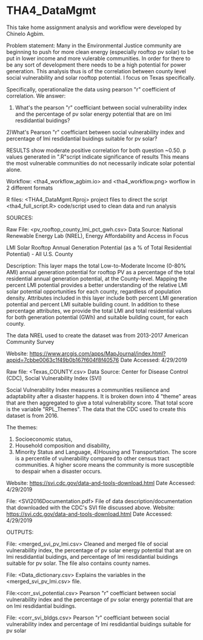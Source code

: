 # THA4_DataMgmt
This take home assignment analysis and workflow were developed by Chinelo Agbim.

Problem statement: Many in the Environmental Justice community are beginning to push for more clean energy (especially rooftop pv solar)
to be put in lower income and more vulerable communities. In order for there to be any sort of development there needs to be a
high potential for power generation. This analysis thus is of the correlation between county level social vulnerability 
and solar rooftop potential. I focus on Texas specifically.

Specifically, operationalize the data using pearson "r" coefficient of correlation.
We answer:

1) What's the pearson "r" coefficiant between social vulnerability index and the 
percentage of pv solar energy potential that are on lmi resdidantial buidings?

2)What's Pearson "r" coefficiant between social vulnerability index and 
percentage of lmi resdidantial buidings suitable for pv solar?

RESULTS show moderate positive correlation for both question ~0.50. p values generated in ".R"script indicate significance of results
This means the most vulnerable communities do not necessarily indicate solar potential alone. 

Workflow: <tha4_workflow_agbim.io> and <tha4_workflow.png> worflow in 2 different formats

R files:
<THA4_DataMgmt.Rproj> project files to direct the script
<tha4_full_script.R> code/script used to clean data and run analysis

SOURCES:

Raw File: <pv_rooftop_county_lmi_pct_gwh.csv>
Data Source: National Renewable Energy Lab (NREL), Energy Affordability and Access in Focus

LMI Solar Rooftop Annual Generation Potential (as a % of Total Residential Potential) - All U.S. County

Description: This layer maps the total Low-to-Moderate Income (0-80% AMI) annual generation potential for rooftop PV as a percentage of the 
total residential annual generation potential, at the County-level. 
Mapping the percent LMI potential provides a better understanding of the relative LMI solar potential opportunities for each county,
regardless of population density. Attributes included in this layer include both percent LMI generation potential and 
percent LMI suitable building count. In addition to these percentage attributes, we provide the total LMI and total residential
values for both generation potential (GWh) and suitable building count, for each county.

The data NREL used to create the dataset was from 2013-2017 American Community Survey

Website: <https://www.arcgis.com/apps/MapJournal/index.html?appid=7cbbe0063c1f49b0b167f604f8f40576>
Date Accessed: 4/29/2019

Raw file: <Texas_COUNTY.csv>
Data Source: Center for Disease Control (CDC), Social Vulnerability Index (SVI)

Social Vulnerability Index measures a communities resilience and adaptability after a disaster happens.
It is broken down into 4 "theme" areas that are then aggregated to give a total vulnerability score.
That total score is the variable "RPL_Themes". The data that the CDC used to create this dataset is from 2016.

The themes:
1) Socioeconomic status, 
2) Household composition and disability,
3) Minority Status and Language,
4)Housing and Transportation.
The score is a percentile of vulnerability compared to other census tract communities.
A higher score means the community is more susceptible to despair when a disaster occurs.


Website: <https://svi.cdc.gov/data-and-tools-download.html>
Date Accessed: 4/29/2019

File: <SVI2016Documentation.pdf>
File of data description/documentation that downloaded with the CDC's SVI file discussed above.
Website: <https://svi.cdc.gov/data-and-tools-download.html>
Date Accessed: 4/29/2019

OUTPUTS:

File: <merged_svi_pv_lmi.csv>
Cleaned and merged file of social vulnerability index, the percentage of pv solar energy potential that are on lmi resdidantial buidings, 
and percentage of lmi resdidantial buidings suitable for pv solar. The file also contains county names.

File: <Data_dictionary.csv>
Explains the variables in the <merged_svi_pv_lmi.csv> file.


File:<corr_svi_potential.csv>
Pearson "r" coefficiant between social vulnerability index and the 
percentage of pv solar energy potential that are on lmi resdidantial buidings.

File: <corr_svi_bldgs.csv>
Pearson "r" coefficiant between social vulnerability index and percentage of lmi resdidantial buidings suitable for pv solar
